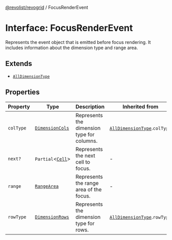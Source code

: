 [@revolist/revogrid](README.md) / FocusRenderEvent

# Interface: FocusRenderEvent

Represents the event object that is emitted before focus rendering.
It includes information about the dimension type and range area.

## Extends

- [`AllDimensionType`](Interface.AllDimensionType.md)

## Properties

| Property | Type | Description | Inherited from | Defined in |
| ------ | ------ | ------ | ------ | ------ |
| `colType` | [`DimensionCols`](TypeAlias.DimensionCols.md) | Represents the dimension type for columns. | [`AllDimensionType`](Interface.AllDimensionType.md).`colType` | [src/types/interfaces.ts:733](https://github.com/revolist/revogrid/blob/69db770b4dd0e83354c8d987e03567beaf944291/src/types/interfaces.ts#L733) |
| `next?` | `Partial`\<[`Cell`](Interface.Cell.md)\> | Represents the next cell to focus. | - | [src/types/interfaces.ts:755](https://github.com/revolist/revogrid/blob/69db770b4dd0e83354c8d987e03567beaf944291/src/types/interfaces.ts#L755) |
| `range` | [`RangeArea`](TypeAlias.RangeArea.md) | Represents the range area of the focus. | - | [src/types/interfaces.ts:750](https://github.com/revolist/revogrid/blob/69db770b4dd0e83354c8d987e03567beaf944291/src/types/interfaces.ts#L750) |
| `rowType` | [`DimensionRows`](TypeAlias.DimensionRows.md) | Represents the dimension type for rows. | [`AllDimensionType`](Interface.AllDimensionType.md).`rowType` | [src/types/interfaces.ts:728](https://github.com/revolist/revogrid/blob/69db770b4dd0e83354c8d987e03567beaf944291/src/types/interfaces.ts#L728) |
